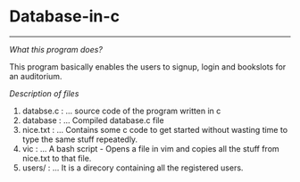 # Database-in-c

- - - -

*What this program does?*

This program basically enables the users to signup, login and bookslots for an auditorium.

*Description of files*

1. databse.c : 
... source code of the program written in c
2. database  : 
... Compiled database.c file
3. nice.txt  : 
... Contains some c code to get started without wasting time to type the same stuff repeatedly.
4. vic       : 
... A bash script - Opens a file in vim and copies all the stuff from nice.txt to that file.
5. users/    : 
... It is a direcory containing all the registered users.

